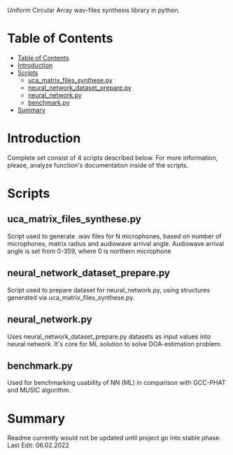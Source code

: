 Uniform Circular Array wav-files synthesis library in python.

Table of Contents
===

- [Table of Contents](#table-of-contents)
- [Introduction](#introduction)
- [Scripts](#scripts)
  - [uca_matrix_files_synthese.py](#uca_matrix_files_synthesepy)
  - [neural_network_dataset_prepare.py](#neural_network_dataset_preparepy)
  - [neural_network.py](#neural_networkpy)
  - [benchmark.py](#benchmarkpy)
- [Summary](#summary)

Introduction
===
Complete set consist of 4 scripts described below. For more information, 
please, analyze function's documentation inside of the scripts.


Scripts
====

uca_matrix_files_synthese.py
---
Script used to generate .wav files for N microphones, based on number of microphones, matrix radius and audiowave arrival angle.
Audiowave arrival angle is set from 0-359, where 0 is northern microphone

neural_network_dataset_prepare.py
---
Script used to prepare dataset for neural_network.py, using structures generated via uca_matrix_files_synthese.py.

neural_network.py
---
Uses neural_network_dataset_prepare.py datasets as input values into neural network. It's core for ML solution to solve DOA-estimation problem.

benchmark.py
---
Used for benchmarking usability of NN (ML) in comparison with GCC-PHAT and MUSIC algorithm.


Summary
===
Readme currently would not be updated until project go into stable phase. Last Edit: 06.02.2022

